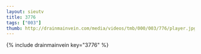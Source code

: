 ```yaml
--- 
layout: sieutv
title: 3776
tags: ["003"]
thumb: http://drainmainvein.com/media/videos/tmb/000/003/776/player.jpg
---
```

{% include drainmainvein key="3776" %} 
